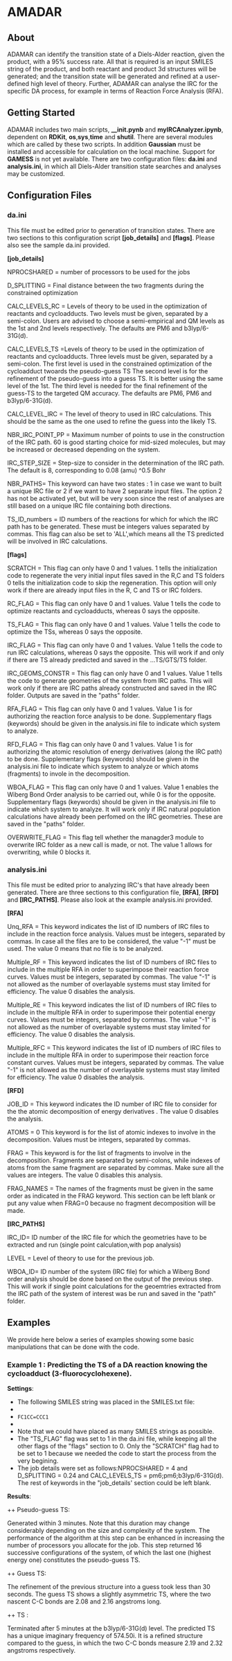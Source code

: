 # AMADAR

## About

ADAMAR can identify the transition state of a Diels-Alder reaction, given the product, with a 95% success rate. All that is required is an input SMILES string of the product, and both reactant and product 3d structures will be generated; and the transition state will be generated and refined at a user-defined high level of theory. Further, ADAMAR can analyse the IRC for the specific DA process, for example in terms of Reaction Force Analysis (RFA).

## Getting Started

ADAMAR includes two main scripts, **__init.pynb** and **myIRCAnalyzer.ipynb**, dependent on **RDKit**, **os**,**sys**,**time** and **shutil**. There are several modules which are called by these two scripts. In addition **Gaussian** must be installed and accessible for calculation on the local machine. Support for **GAMESS** is not yet available.
There are two configuration files: **da.ini** and **analysis.ini**, in which all Diels-Alder transition state searches and analyses may be customized.


## Configuration Files

### da.ini

This file must be edited prior to generation of transition states. There are two sections to this configuration script **[job_details]** and **[flags]**. Please also see the sample da.ini provided.

**[job_details]**

NPROCSHARED = number of processors to be used for the jobs

D_SPLITTING = Final distance between the two fragments during the constrained optimization

CALC_LEVELS_RC = Levels of theory to be used in the optimization of reactants and cycloadducts. 
		Two levels must be given, separated by a semi-colon. 
		Users are advised to choose a semi-empirical and QM levels as the 1st and 2nd levels respectively.
		The defaults are PM6 and b3lyp/6-31G(d).

CALC_LEVELS_TS =Levels of theory to be used in the optimization of reactants and cycloadducts. 
		Three levels must be given, separated by a semi-colon. 
		The first level is used in the constrained optimization of the cycloadduct twoards the pseudo-guess TS
		The second level is for the refinement of the pseudo-guess into a guess TS. It is better using the same level of the 1st.
		The third level is needed for the final refinement of the guess-TS to the targeted QM accuracy.
		The defaults are PM6, PM6 and b3lyp/6-31G(d).

CALC_LEVEL_IRC = The level of theory to used in IRC calculations. This should be the same as the one used to refine the guess into the likely TS.

NBR_IRC_POINT_PP = Maximum number of points to use in the construction of the IRC path. 60 is good starting choice for mid-sized molecules, but may be increased or decreased depending on the system.

IRC_STEP_SIZE = Step-size to consider in the determination of the IRC path. 
		The default is 8, corresponding to 0.08 (amu) ^0.5 Bohr

NBR_PATHS=	This keyword can have two states : 1 in case we want to built a unique IRC file or 2 if we want to have 2 separate input files.
		The option 2 has not be activated yet, but will be very soon since the rest of analyses are still based on a unique IRC file containing both directions.

TS_ID_numbers = ID numbers of the reactions for which  for which the IRC path has to be generated. 
		These must be integers values separated by commas.
		This flag can also be set to 'ALL',which means all the TS predicted will be involved in IRC calculations.
        

**[flags]**

SCRATCH = 	This flag can only have 0 and 1 values. 
		1 tells the initialization code to regenerate the very initial input files saved in the R,C and TS folders
		0 tells the initialization code to skip the regeneration. This option will only work if there are already input files  in the R, C and TS or IRC folders.

RC_FLAG = 	This flag can only have 0 and 1 values.
		Value 1 tells the code to optimize reactants and cycloadducts, whereas 0 says the opposite.

TS_FLAG = 	This flag can only have 0 and 1 values.
		Value 1 tells the code to optimize the TSs, whereas 0 says the opposite.

IRC_FLAG = 	This flag can only have 0 and 1 values.
		Value 1 tells the code to run IRC calculations, whereas 0 says the opposite.
		This will work if and only if there are TS already predicted and saved in the ...TS/GTS/TS folder.

IRC_GEOMS_CONSTR = 	This flag can only have 0 and 1 values.
			Value 1 tells the code to generate geometries of the system from IRC paths.
			This will work only if there are IRC paths already constructed and saved in the IRC folder.
			Outputs are saved in the "paths" folder.

RFA_FLAG = 		This flag can only have 0 and 1 values.
			Value 1 is for authorizing the reaction force analysis to be done.
			Supplementary flags (keywords) should be given in the analysis.ini file to indicate which system to analyze.

RFD_FLAG = 		This flag can only have 0 and 1 values.
			Value 1 is for authorizing the atomic resolution of energy derivatives (along the IRC path) to be done.
			Supplementary flags (keywords) should be given in the analysis.ini file to indicate which system to analyze or which atoms (fragments) to invole in the decomposition.

WBOA_FLAG = 		This flag can only have 0 and 1 values.
			Value 1 enables the Wiberg Bond Order analysis to be carried out, while 0 is for the opposite.
			Supplementary flags (keywords) should be given in the analysis.ini file to indicate which system to analyze.
			It will work only if IRC natural population calculations have already been perfomed on the IRC geometries. These are saved in the "paths" folder.


OVERWRITE_FLAG = 	This flag tell whether the managder3 module to overwrite IRC folder as a new call is made, or not.
			The value 1 allows for overwriting, while 0 blocks it.
      
### analysis.ini

This file must be edited prior to analyzing IRC's that have already been generated. There are three sections to this configuration file, **[RFA]**, **[RFD]** and **[IRC_PATHS]**. Please also look at the example analysis.ini provided.

**[RFA]**

Unq_RFA = 	This keyword indicates the list of ID numbers of IRC files to include in the reaction force analysis.
		Values must be integers, separated by commas. 
		In case all the files are to be considered, the value "-1" must be used. 
		The value 0 means that no file is to be analyzed.

Multiple_RF = 	This keyword indicates the list of ID numbers of IRC files to include in the multiple RFA in order to superimpose their reaction force curves. 
		Values must be integers, separated by commas. 
		The value "-1" is not allowed as the number of overlayable systems must stay limited for efficiency.
		The value 0 disables the analysis.

Multiple_RE = 	This keyword indicates the list of ID numbers of IRC files to include in the multiple RFA in order to superimpose their potential energy curves. 
		Values must be integers, separated by commas. 
		The value "-1" is not allowed as the number of overlayable systems must stay limited for efficiency.
		The value 0 disables the analysis.


Multiple_RFC =  This keyword indicates the list of ID numbers of IRC files to include in the multiple RFA in order to superimpose their reaction force constant curves. 
		Values must be integers, separated by commas. 
		The value "-1" is not allowed as the number of overlayable systems must stay limited for efficiency.
		The value 0 disables the analysis.
		

**[RFD]**

JOB_ID = 	This keyword indicates the ID number of IRC file to consider for the the atomic decomposition of energy derivatives . 
		The value 0 disables the analysis.

ATOMS = 0	This keyword is for the list of atomic indexes to involve in the decomposition.
		Values must be integers, separated by commas.


FRAG =		This keyword is for the list of fragments to involve in the decomposition.
		Fragments are separated by semi-colons, while indexes of atoms from the same fragment are separated by commas.
		Make sure all the values are integers.
		The value 0 disables this analysis.

FRAG_NAMES = 	The names of the fragments must be given in the same order as indicated in the FRAG keyword.
		This section can be left blank or put any value when FRAG=0 because no fragment decomposition will be made.	


**[IRC_PATHS]**

IRC_ID= 	ID number of the IRC file for which the geometries have to be extracted and run (single point calculation,with pop analysis)

LEVEL = 	Level of theory to use for the previous job.

WBOA_ID= 	ID number of the system (IRC file) for which a Wiberg Bond order analysis should be done based on the output of the previous step.
		This will work if single point calculations for the geoemtries extracted from the IRC path of the system of interest was be run and saved in the "path" folder.
		

## Examples 

We provide here below a series of examples showing some basic manipulations that can be done with the code.

### Example 1 : Predicting the TS of a DA reaction knowing the cycloadduct (3-fluorocyclohexene).

**Settings**: 

- The following SMILES string was placed in the SMILES.txt file:
- 
- `FC1CC=CCC1`
- 
- Note that we could have placed as many SMILES strings as possible.
- The "TS_FLAG" flag was set to 1 in the da.ini file, while keeping all the other flags of the "flags" section to 0. Only the "SCRATCH" flag had to be set to 1 because we needed the code to start the process from the very begining.
- The job details were set as follows:NPROCSHARED = 4 and D_SPLITTING = 0.24 and CALC_LEVELS_TS = pm6;pm6;b3lyp/6-31G(d). The rest of keywords in the "job_details' section could be left blank.

**Results**:

++ Pseudo-guess TS: 

Generated within 3 minutes. Note that this duration may change considerably depending on the size and complexity of the system.
The performance of the algorithm at this step can be enhanced in increasing the number of processors you allocate for the job.
This step returned 16 successive configurations of the system, of which the last one (highest energy one) constitutes the pseudo-guess TS.

++ Guess TS: 

The refinement of the previous structure into a guess took less than 30 seconds.
The guess TS shows a slightly asymmetric TS, where the two nascent C-C bonds are 2.08 and 2.16 angstroms long.

++ TS : 

Terminated after 5 minutes at the b3lyp/6-31G(d) level. The predicted TS has a unique imaginary frequency of 574.50i. 
It is a refined structure compared to the guess, in which the two C-C bonds measure 2.19 and 2.32 angstroms respectively.
	
	


